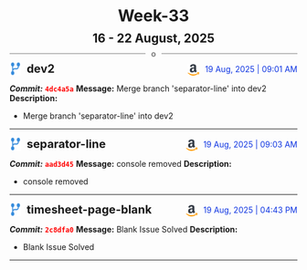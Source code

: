 <h1 style="text-align:center; margin-bottom:10px">Week-33</h1>
<h2 style="text-align:center; margin:0px">16 - 22 August, 2025</h2>
<div style="display: flex; align-items: center; justify-content: center;">
  <hr style="flex: 1; background-color: gray;" />
  <span style="padding: 0 10px;font-weight:bold; color:gray">o</span>
  <hr style="flex: 1; background-color: gray;" />
</div>

<div style="display: flex; justify-content: space-between; align-items:end;">
  <div style="display:flex">
      <img src="../assets/branch.svg" alt="GitHub Logo"  style="width:20px; margin:0 10px 0 0">
      <h3 style="margin: 0; padding:0; font-weight: bold; font-size:20px;">dev2</h3>
  </div>
  <div style="display:flex">
  <img src="../assets/amazon.svg" alt="Amazon Logo" style="width:20px">
    <span style="color:rgb(16, 54, 226); text-align: right; margin:0 0 0 10px; padding:0px;">19 Aug, 2025 | 09:01 AM</span>
  </div>
</div>

**_Commit:_** <code style="color: red; font-weight: bold;">4dc4a5a</code>
**Message:** Merge branch 'separator-line' into dev2
**Description:**
- Merge branch 'separator-line' into dev2
---
<div style="display: flex; justify-content: space-between; align-items:end;">
  <div style="display:flex">
      <img src="../assets/branch.svg" alt="GitHub Logo"  style="width:20px; margin:0 10px 0 0">
      <h3 style="margin: 0; padding:0; font-weight: bold; font-size:20px;">separator-line</h3>
  </div>
  <div style="display:flex">
  <img src="../assets/amazon.svg" alt="Amazon Logo" style="width:20px">
    <span style="color:rgb(16, 54, 226); text-align: right; margin:0 0 0 10px; padding:0px;">19 Aug, 2025 | 09:03 AM</span>
  </div>
</div>

**_Commit:_** <code style="color: red; font-weight: bold;">aad3d45</code>
**Message:** console removed
**Description:**
- console removed
---
<div style="display: flex; justify-content: space-between; align-items:end;">
  <div style="display:flex">
      <img src="../assets/branch.svg" alt="GitHub Logo"  style="width:20px; margin:0 10px 0 0">
      <h3 style="margin: 0; padding:0; font-weight: bold; font-size:20px;">timesheet-page-blank</h3>
  </div>
  <div style="display:flex">
  <img src="../assets/amazon.svg" alt="Amazon Logo" style="width:20px">
    <span style="color:rgb(16, 54, 226); text-align: right; margin:0 0 0 10px; padding:0px;">19 Aug, 2025 | 04:43 PM</span>
  </div>
</div>

**_Commit:_** <code style="color: red; font-weight: bold;">2c8dfa0</code>
**Message:** Blank Issue Solved
**Description:**
- Blank Issue Solved
---
